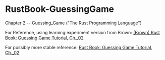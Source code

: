 # RustBook-GuessingGame
Chapter 2 -- Guessing_Game ("The Rust Programming Language")


For Reference, using learning experiment version from Brown: [(Brown) Rust Book: Guessing Game Tutorial, Ch._02](https://rust-book.cs.brown.edu/ch02-00-guessing-game-tutorial.html)

For possibly more stable reference: [Rust Book: Guessing Game Tutorial, Ch._02](https://doc.rust-lang.org/book/ch02-00-guessing-game-tutorial.html)


